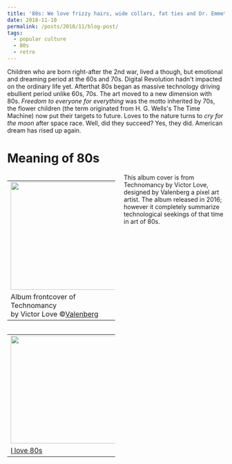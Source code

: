 ```yaml
---
title: '80s: We love frizzy hairs, wide collars, fat ties and Dr. Emmett Brown'
date: 2018-11-10
permalink: /posts/2018/11/blog-post/
tags:
  - popular culture
  - 80s
  - retro
---
```


Children who are born right-after the 2nd war, lived a though, but emotional and dreaming period at the 60s and 70s. Digital Revolution hadn't impacted on the ordinary life yet. Afterthat 80s began as massive technology driving ebullient period unlike 60s, 70s. The art moved to a new dimension with 80s. *Freedom to everyone for everything* was the motto inherited by 70s, the flower children (the term originated from  H. G. Wells's The Time Machine) now put their targets to future. Loves to the nature turns to *cry for the moon* after space race. Well, did they succeed? Yes, they did. American dream has rised up again.

Meaning of 80s
======

<table align='left' style="width:250px; margin-right:20px">
  <tr>
    <td><img src="https://orig00.deviantart.net/0954/f/2016/049/d/e/technomancy_by_valenberg-d9s8jyq.gif" width="250"></td>
  </tr>
  <tr>
    <td>Album frontcover of Technomancy <br>by Victor Love &copy;<a href="https://www.deviantart.com/valenberg/art/Technomancy-591623954">Valenberg</a></td>
  </tr>
</table>

This album cover is from Technomancy by Victor Love, designed by Valenberg a pixel art artist. The album released in 2016; however it completely summarize technological seekings of that time in art of 80s. 


<table align='left' style="width:250px; margin-right:20px">
  <tr>
    <td><img src="https://cpuskullu.github.io/images/blog-20181110-ilove80s.jpg" width="250"></td>
  </tr>
  <tr>
    <td><a href="https://en.wikipedia.org/wiki/I_Love_the_%2780s_(UK_TV_series)">I love 80s</a></td>
  </tr>
</table>

